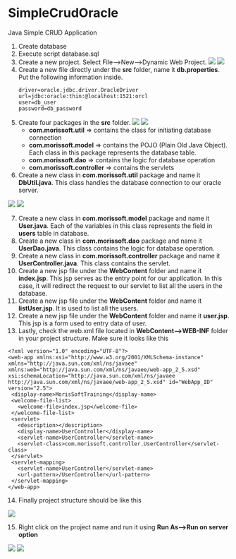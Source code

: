 # SimpleCrudOracle
Java Simple CRUD Application

1. Create database
2. Execute script database.sql
3. Create a new project. Select File—>New—>Dynamic Web Project.
   ![](https://github.com/MorisSoft/SimpleJspServletOracle/blob/master/images/eclipse-1.JPG)
   ![](https://github.com/MorisSoft/SimpleJspServletOracle/blob/master/images/eclipse-2.JPG)
4. Create a new file directly under the **src** folder, name it **db.properties**. 
   Put the following information inside.
   ```
   driver=oracle.jdbc.driver.OracleDriver
   url=jdbc:oracle:thin:@localhost:1521:orcl
   user=db_user
   password=db_password
   ```
5. Create four packages in the **src** folder.
   ![](https://github.com/MorisSoft/SimpleJspServletOracle/blob/master/images/package-1.JPG)
   ![](https://github.com/MorisSoft/SimpleJspServletOracle/blob/master/images/package-2.JPG)
   - **com.morissoft.util** => contains the class for initiating database connection
   - **com.morissoft.model** => contains the POJO (Plain Old Java Object). Each class in this package represents the database table. 
   - **com.morissoft.dao** => contains the logic for database operation
   - **com.morissoft.controller** => contains the servlets
6. Create a new class in **com.morissoft.util** package and name it **DbUtil.java**. This class handles the database connection to our oracle server.

  ![](https://github.com/MorisSoft/SimpleJspServletOracle/blob/master/images/class-1.JPG)
  ![](https://github.com/MorisSoft/SimpleJspServletOracle/blob/master/images/class-2.JPG)
  
  
  
7. Create a new class in **com.morissoft.model** package and name it **User.java**. Each of the variables in this class represents the field in **users** table in database.
8. Create a new class in **com.morissoft.dao** package and name it **UserDao.java**. This class contains the logic for database operation.
9. Create a new class in **com.morissoft.controller** package and name it **UserController.java**. This class contains the servlet.
10. Create a new jsp file under the **WebContent** folder and name it **index.jsp**. This jsp serves as the entry point for our application. In this case, it will redirect the request to our servlet to list all the users in the database.
11. Create a new jsp file under the **WebContent** folder and name it **listUser.jsp**. It is used to list all the users.
12. Create a new jsp file under the **WebContent** folder and name it **user.jsp**. This jsp is a form used to entry data of user.
13. Lastly, check the web.xml file located in **WebContent—>WEB-INF** folder in your project structure. Make sure it looks like this
 ```
<?xml version="1.0" encoding="UTF-8"?>
<web-app xmlns:xsi="http://www.w3.org/2001/XMLSchema-instance" xmlns="http://java.sun.com/xml/ns/javaee" xmlns:web="http://java.sun.com/xml/ns/javaee/web-app_2_5.xsd" xsi:schemaLocation="http://java.sun.com/xml/ns/javaee http://java.sun.com/xml/ns/javaee/web-app_2_5.xsd" id="WebApp_ID" version="2.5">
  <display-name>MorisSoftTraining</display-name>
  <welcome-file-list>
    <welcome-file>index.jsp</welcome-file>
  </welcome-file-list>
  <servlet>
    <description></description>
    <display-name>UserController</display-name>
    <servlet-name>UserController</servlet-name>
    <servlet-class>com.morissoft.controller.UserController</servlet-class>
  </servlet>
  <servlet-mapping>
    <servlet-name>UserController</servlet-name>
    <url-pattern>/UserController</url-pattern>
  </servlet-mapping>
</web-app>    
```
14. Finally project structure should be like this

![](https://github.com/MorisSoft/SimpleJspServletOracle/blob/master/images/project.JPG)

15. Right click on the project name and run it using **Run As–>Run on server option**

  ![](https://github.com/MorisSoft/SimpleJspServletOracle/blob/master/images/result-1.JPG)
  ![](https://github.com/MorisSoft/SimpleJspServletOracle/blob/master/images/result-2.JPG)
